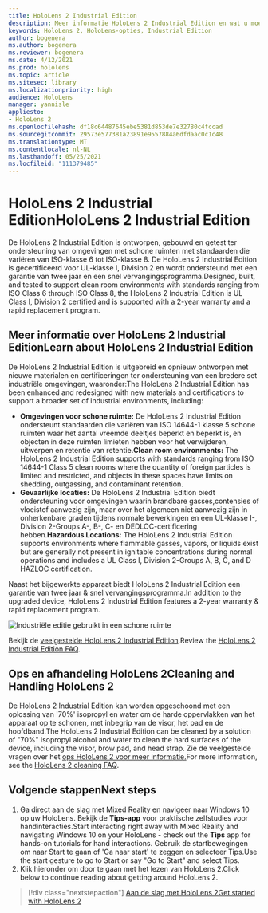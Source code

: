 ```yaml
---
title: HoloLens 2 Industrial Edition
description: Meer informatie HoloLens 2 Industrial Edition en wat u moet doen nadat u een van uw eigen edities hebt.
keywords: HoloLens 2, HoloLens-opties, Industrial Edition
author: bogenera
ms.author: bogenera
ms.reviewer: bogenera
ms.date: 4/12/2021
ms.prod: hololens
ms.topic: article
ms.sitesec: library
ms.localizationpriority: high
audience: HoloLens
manager: yannisle
appliesto:
- HoloLens 2
ms.openlocfilehash: df18c64487645ebe5381d853de7e32780c4fccad
ms.sourcegitcommit: 29573e577381a23891e9557884a6dfdaac0c1c48
ms.translationtype: MT
ms.contentlocale: nl-NL
ms.lasthandoff: 05/25/2021
ms.locfileid: "111379485"
---
```

# <a name="hololens-2-industrial-edition"></a><span data-ttu-id="89be1-104">HoloLens 2 Industrial Edition</span><span class="sxs-lookup"><span data-stu-id="89be1-104">HoloLens 2 Industrial Edition</span></span>

<span data-ttu-id="89be1-105">De HoloLens 2 Industrial Edition is ontworpen, gebouwd en getest ter ondersteuning van omgevingen met schone ruimten met standaarden die variëren van ISO-klasse 6 tot ISO-klasse 8. De HoloLens 2 Industrial Edition is gecertificeerd voor UL-klasse I, Division 2 en wordt ondersteund met een garantie van twee jaar en een snel vervangingsprogramma.</span><span class="sxs-lookup"><span data-stu-id="89be1-105">Designed, built, and tested to support clean room environments with standards ranging from ISO Class 6 through ISO Class 8, the HoloLens 2 Industrial Edition is UL Class I, Division 2 certified and is supported with a 2-year warranty and a rapid replacement program.</span></span>

## <a name="learn-about-hololens-2-industrial-edition"></a><span data-ttu-id="89be1-106">Meer informatie over HoloLens 2 Industrial Edition</span><span class="sxs-lookup"><span data-stu-id="89be1-106">Learn about HoloLens 2 Industrial Edition</span></span>

<span data-ttu-id="89be1-107">De HoloLens 2 Industrial Edition is uitgebreid en opnieuw ontworpen met nieuwe materialen en certificeringen ter ondersteuning van een bredere set industriële omgevingen, waaronder:</span><span class="sxs-lookup"><span data-stu-id="89be1-107">The HoloLens 2 Industrial Edition has been enhanced and redesigned with new materials and certifications to support a broader set of industrial environments, including:</span></span>

- <span data-ttu-id="89be1-108">**Omgevingen voor schone ruimte:** De HoloLens 2 Industrial Edition ondersteunt standaarden die variëren van ISO 14644-1 klasse 5 schone ruimten waar het aantal vreemde deeltjes beperkt en beperkt is, en objecten in deze ruimten limieten hebben voor het verwijderen, uitwerpen en retentie van retentie.</span><span class="sxs-lookup"><span data-stu-id="89be1-108">**Clean room environments:** The HoloLens 2 Industrial Edition supports with standards ranging from ISO 14644-1 Class 5 clean rooms where the quantity of foreign particles is limited and restricted, and objects in these spaces have limits on shedding, outgassing, and contaminant retention.</span></span>
- <span data-ttu-id="89be1-109">**Gevaarlijke locaties:** De HoloLens 2 Industrial Edition biedt ondersteuning voor omgevingen waarin brandbare gasses,contensies of vloeistof aanwezig zijn, maar over het algemeen niet aanwezig zijn in onherkenbare graden tijdens normale bewerkingen en een UL-klasse I-, Division 2-Groups A-, B-, C- en DEDLOC-certificering hebben.</span><span class="sxs-lookup"><span data-stu-id="89be1-109">**Hazardous Locations:** The HoloLens 2 Industrial Edition supports environments where flammable gasses, vapors, or liquids exist but are generally not present in ignitable concentrations during normal operations and includes a UL Class I, Division 2-Groups A, B, C, and D HAZLOC certification.</span></span>

<span data-ttu-id="89be1-110">Naast het bijgewerkte apparaat biedt HoloLens 2 Industrial Edition een garantie van twee jaar & snel vervangingsprogramma.</span><span class="sxs-lookup"><span data-stu-id="89be1-110">In addition to the upgraded device, HoloLens 2 Industrial Edition features a 2-year warranty & rapid replacement program.</span></span>

![Industriële editie gebruikt in een schone ruimte](./images/ie-small-pic.png)

<span data-ttu-id="89be1-112">Bekijk de [veelgestelde HoloLens 2 Industrial Edition](hololens2-industrial-edition-faq.md).</span><span class="sxs-lookup"><span data-stu-id="89be1-112">Review the [HoloLens 2 Industrial Edition FAQ](hololens2-industrial-edition-faq.md).</span></span>

## <a name="cleaning-and-handling-hololens-2"></a><span data-ttu-id="89be1-113">Ops en afhandeling HoloLens 2</span><span class="sxs-lookup"><span data-stu-id="89be1-113">Cleaning and Handling HoloLens 2</span></span>

<span data-ttu-id="89be1-114">De HoloLens 2 Industrial Edition kan worden opgeschoond met een oplossing van '70%' isopropyl en water om de harde oppervlakken van het apparaat op te schonen, met inbegrip van de visor, het pad en de hoofdband.</span><span class="sxs-lookup"><span data-stu-id="89be1-114">The HoloLens 2 Industrial Edition can be cleaned by a solution of "70%" isopropyl alcohol and water to clean the hard surfaces of the device, including the visor, brow pad, and head strap.</span></span> <span data-ttu-id="89be1-115">Zie de veelgestelde vragen over het [ops HoloLens 2 voor meer informatie.](https://docs.microsoft.com/hololens/hololens2-maintenance)</span><span class="sxs-lookup"><span data-stu-id="89be1-115">For more information, see the [HoloLens 2 cleaning FAQ](https://docs.microsoft.com/hololens/hololens2-maintenance).</span></span>

## <a name="next-steps"></a><span data-ttu-id="89be1-116">Volgende stappen</span><span class="sxs-lookup"><span data-stu-id="89be1-116">Next steps</span></span>

1. <span data-ttu-id="89be1-117">Ga direct aan de slag met Mixed Reality en navigeer naar Windows 10 op uw HoloLens. Bekijk de **Tips-app** voor praktische zelfstudies voor handinteracties.</span><span class="sxs-lookup"><span data-stu-id="89be1-117">Start interacting right away with Mixed Reality and navigating Windows 10 on your HoloLens - check out the **Tips** app for hands-on tutorials for hand interactions.</span></span> <span data-ttu-id="89be1-118">Gebruik de startbewegingen om naar Start te gaan of 'Ga naar start' te zeggen en selecteer Tips.</span><span class="sxs-lookup"><span data-stu-id="89be1-118">Use the start gesture to go to Start or say "Go to Start" and select Tips.</span></span>
1. <span data-ttu-id="89be1-119">Klik hieronder om door te gaan met het lezen van HoloLens 2.</span><span class="sxs-lookup"><span data-stu-id="89be1-119">Click below to continue reading about getting around HoloLens 2.</span></span>

> [!div class="nextstepaction"]
> [<span data-ttu-id="89be1-120">Aan de slag met HoloLens 2</span><span class="sxs-lookup"><span data-stu-id="89be1-120">Get started with HoloLens 2</span></span>](hololens2-basic-usage.md)
